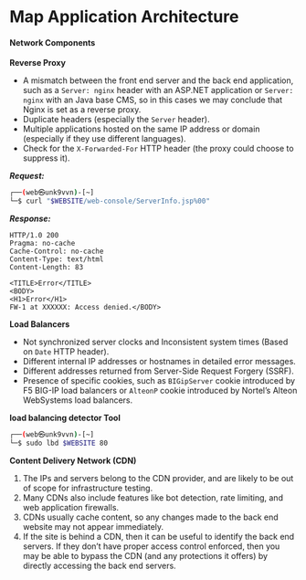 # Map Application Architecture

#### Network Components

**Reverse Proxy**

* A mismatch between the front end server and the back end application, such as a `Server: nginx` header with an ASP.NET application or `Server: nginx` with an Java base CMS, so in this cases we may conclude that Nginx is set as a reverse proxy.
* Duplicate headers (especially the `Server` header).
* Multiple applications hosted on the same IP address or domain (especially if they use different languages).
* Check for the `X-Forwarded-For` HTTP header (the proxy could choose to suppress it).

_**Request:**_

```bash
┌──(web㉿unk9vvn)-[~]
└─$ curl "$WEBSITE/web-console/ServerInfo.jsp%00"
```

_**Response:**_

```http
HTTP/1.0 200
Pragma: no-cache
Cache-Control: no-cache
Content-Type: text/html
Content-Length: 83
 
<TITLE>Error</TITLE>
<BODY>
<H1>Error</H1>
FW-1 at XXXXXX: Access denied.</BODY>
```

**Load Balancers**

* Not synchronized server clocks and Inconsistent system times (Based on `Date` HTTP header).
* Different internal IP addresses or hostnames in detailed error messages.
* Different addresses returned from Server-Side Request Forgery (SSRF).
* Presence of specific cookies, such as `BIGipServer` cookie introduced by F5 BIG-IP load balancers or `AlteonP` cookie introduced by Nortel’s Alteon WebSystems load balancers.

**load balancing detector Tool**

```bash
┌──(web㉿unk9vvn)-[~]
└─$ sudo lbd $WEBSITE 80
```

**Content Delivery Network (CDN)**

1. The IPs and servers belong to the CDN provider, and are likely to be out of scope for infrastructure testing.
2. Many CDNs also include features like bot detection, rate limiting, and web application firewalls.
3. CDNs usually cache content, so any changes made to the back end website may not appear immediately.
4. If the site is behind a CDN, then it can be useful to identify the back end servers. If they don’t have proper access control enforced, then you may be able to bypass the CDN (and any protections it offers) by directly accessing the back end servers.

